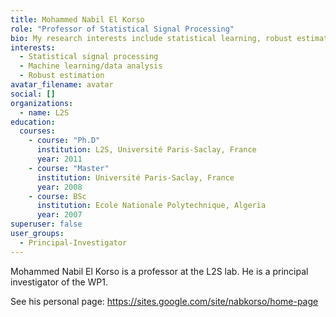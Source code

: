 ```yaml
---
title: Mohammed Nabil El Korso
role: "Professor of Statistical Signal Processing"
bio: My research interests include statistical learning, robust estimation.
interests:
  - Statistical signal processing
  - Machine learning/data analysis
  - Robust estimation
avatar_filename: avatar
social: []
organizations:
  - name: L2S
education:
  courses:
    - course: "Ph.D"
      institution: L2S, Université Paris-Saclay, France
      year: 2011
    - course: "Master"
      institution: Université Paris-Saclay, France
      year: 2008
    - course: BSc
      institution: Ecole Nationale Polytechnique, Algeria
      year: 2007
superuser: false
user_groups:
  - Principal-Investigator
---
```

Mohammed Nabil El Korso is a professor at the L2S lab. He is a principal investigator of the WP1.

See his personal page: https://sites.google.com/site/nabkorso/home-page
